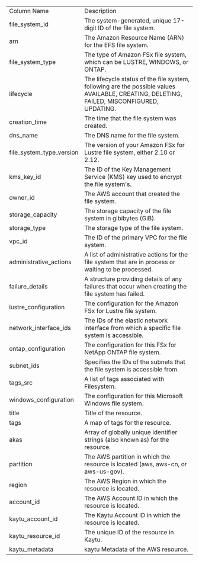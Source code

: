 <table>
	<tr><td>Column Name</td><td>Description</td></tr>
	<tr><td>file_system_id</td><td>The system-generated, unique 17-digit ID of the file system.</td></tr>
	<tr><td>arn</td><td>The Amazon Resource Name (ARN) for the EFS file system.</td></tr>
	<tr><td>file_system_type</td><td>The type of Amazon FSx file system, which can be LUSTRE, WINDOWS, or ONTAP.</td></tr>
	<tr><td>lifecycle</td><td>The lifecycle status of the file system, following are the possible values AVAILABLE, CREATING, DELETING, FAILED, MISCONFIGURED, UPDATING.</td></tr>
	<tr><td>creation_time</td><td>The time that the file system was created.</td></tr>
	<tr><td>dns_name</td><td>The DNS name for the file system.</td></tr>
	<tr><td>file_system_type_version</td><td>The version of your Amazon FSx for Lustre file system, either 2.10 or 2.12.</td></tr>
	<tr><td>kms_key_id</td><td>The ID of the Key Management Service (KMS) key used to encrypt the file system's.</td></tr>
	<tr><td>owner_id</td><td>The AWS account that created the file system.</td></tr>
	<tr><td>storage_capacity</td><td>The storage capacity of the file system in gibibytes (GiB).</td></tr>
	<tr><td>storage_type</td><td>The storage type of the file system.</td></tr>
	<tr><td>vpc_id</td><td>The ID of the primary VPC for the file system.</td></tr>
	<tr><td>administrative_actions</td><td>A list of administrative actions for the file system that are in process or waiting to be processed.</td></tr>
	<tr><td>failure_details</td><td>A structure providing details of any failures that occur when creating the file system has failed.</td></tr>
	<tr><td>lustre_configuration</td><td>The configuration for the Amazon FSx for Lustre file system.</td></tr>
	<tr><td>network_interface_ids</td><td>The IDs of the elastic network interface from which a specific file system is accessible.</td></tr>
	<tr><td>ontap_configuration</td><td>The configuration for this FSx for NetApp ONTAP file system.</td></tr>
	<tr><td>subnet_ids</td><td>Specifies the IDs of the subnets that the file system is accessible from.</td></tr>
	<tr><td>tags_src</td><td>A list of tags associated with Filesystem.</td></tr>
	<tr><td>windows_configuration</td><td>The configuration for this Microsoft Windows file system.</td></tr>
	<tr><td>title</td><td>Title of the resource.</td></tr>
	<tr><td>tags</td><td>A map of tags for the resource.</td></tr>
	<tr><td>akas</td><td>Array of globally unique identifier strings (also known as) for the resource.</td></tr>
	<tr><td>partition</td><td>The AWS partition in which the resource is located (aws, aws-cn, or aws-us-gov).</td></tr>
	<tr><td>region</td><td>The AWS Region in which the resource is located.</td></tr>
	<tr><td>account_id</td><td>The AWS Account ID in which the resource is located.</td></tr>
	<tr><td>kaytu_account_id</td><td>The Kaytu Account ID in which the resource is located.</td></tr>
	<tr><td>kaytu_resource_id</td><td>The unique ID of the resource in Kaytu.</td></tr>
	<tr><td>kaytu_metadata</td><td>kaytu Metadata of the AWS resource.</td></tr>
</table>